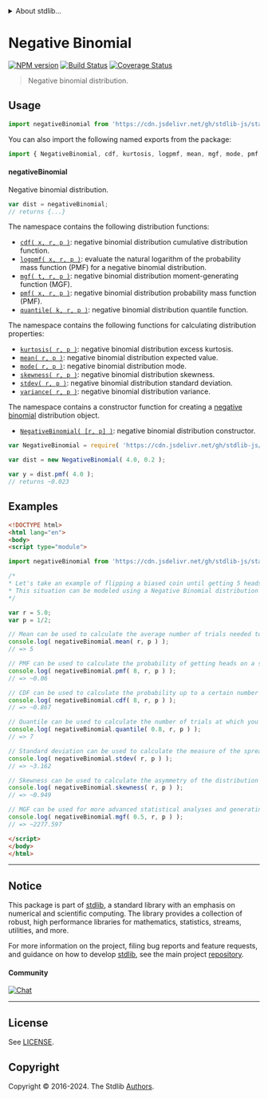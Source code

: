 <!--

@license Apache-2.0

Copyright (c) 2018 The Stdlib Authors.

Licensed under the Apache License, Version 2.0 (the "License");
you may not use this file except in compliance with the License.
You may obtain a copy of the License at

   http://www.apache.org/licenses/LICENSE-2.0

Unless required by applicable law or agreed to in writing, software
distributed under the License is distributed on an "AS IS" BASIS,
WITHOUT WARRANTIES OR CONDITIONS OF ANY KIND, either express or implied.
See the License for the specific language governing permissions and
limitations under the License.

-->


<details>
  <summary>
    About stdlib...
  </summary>
  <p>We believe in a future in which the web is a preferred environment for numerical computation. To help realize this future, we've built stdlib. stdlib is a standard library, with an emphasis on numerical and scientific computation, written in JavaScript (and C) for execution in browsers and in Node.js.</p>
  <p>The library is fully decomposable, being architected in such a way that you can swap out and mix and match APIs and functionality to cater to your exact preferences and use cases.</p>
  <p>When you use stdlib, you can be absolutely certain that you are using the most thorough, rigorous, well-written, studied, documented, tested, measured, and high-quality code out there.</p>
  <p>To join us in bringing numerical computing to the web, get started by checking us out on <a href="https://github.com/stdlib-js/stdlib">GitHub</a>, and please consider <a href="https://opencollective.com/stdlib">financially supporting stdlib</a>. We greatly appreciate your continued support!</p>
</details>

# Negative Binomial

[![NPM version][npm-image]][npm-url] [![Build Status][test-image]][test-url] [![Coverage Status][coverage-image]][coverage-url] <!-- [![dependencies][dependencies-image]][dependencies-url] -->

> Negative binomial distribution.



<section class="usage">

## Usage

```javascript
import negativeBinomial from 'https://cdn.jsdelivr.net/gh/stdlib-js/stats-base-dists-negative-binomial@esm/index.mjs';
```

You can also import the following named exports from the package:

```javascript
import { NegativeBinomial, cdf, kurtosis, logpmf, mean, mgf, mode, pmf, quantile, skewness, stdev, variance } from 'https://cdn.jsdelivr.net/gh/stdlib-js/stats-base-dists-negative-binomial@esm/index.mjs';
```

#### negativeBinomial

Negative binomial distribution.

```javascript
var dist = negativeBinomial;
// returns {...}
```

The namespace contains the following distribution functions:

<!-- <toc pattern="*+(cdf|pmf|mgf|quantile)*"> -->

<div class="namespace-toc">

-   <span class="signature">[`cdf( x, r, p )`][@stdlib/stats/base/dists/negative-binomial/cdf]</span><span class="delimiter">: </span><span class="description">negative binomial distribution cumulative distribution function.</span>
-   <span class="signature">[`logpmf( x, r, p )`][@stdlib/stats/base/dists/negative-binomial/logpmf]</span><span class="delimiter">: </span><span class="description">evaluate the natural logarithm of the probability mass function (PMF) for a negative binomial distribution.</span>
-   <span class="signature">[`mgf( t, r, p )`][@stdlib/stats/base/dists/negative-binomial/mgf]</span><span class="delimiter">: </span><span class="description">negative binomial distribution moment-generating function (MGF).</span>
-   <span class="signature">[`pmf( x, r, p )`][@stdlib/stats/base/dists/negative-binomial/pmf]</span><span class="delimiter">: </span><span class="description">negative binomial distribution probability mass function (PMF).</span>
-   <span class="signature">[`quantile( k, r, p )`][@stdlib/stats/base/dists/negative-binomial/quantile]</span><span class="delimiter">: </span><span class="description">negative binomial distribution quantile function.</span>

</div>

<!-- </toc> -->

The namespace contains the following functions for calculating distribution properties:

<!-- <toc pattern="*+(entropy|kurtosis|mean|median|mode|skewness|stdev|variance)*"> -->

<div class="namespace-toc">

-   <span class="signature">[`kurtosis( r, p )`][@stdlib/stats/base/dists/negative-binomial/kurtosis]</span><span class="delimiter">: </span><span class="description">negative binomial distribution excess kurtosis.</span>
-   <span class="signature">[`mean( r, p )`][@stdlib/stats/base/dists/negative-binomial/mean]</span><span class="delimiter">: </span><span class="description">negative binomial distribution expected value.</span>
-   <span class="signature">[`mode( r, p )`][@stdlib/stats/base/dists/negative-binomial/mode]</span><span class="delimiter">: </span><span class="description">negative binomial distribution mode.</span>
-   <span class="signature">[`skewness( r, p )`][@stdlib/stats/base/dists/negative-binomial/skewness]</span><span class="delimiter">: </span><span class="description">negative binomial distribution skewness.</span>
-   <span class="signature">[`stdev( r, p )`][@stdlib/stats/base/dists/negative-binomial/stdev]</span><span class="delimiter">: </span><span class="description">negative binomial distribution standard deviation.</span>
-   <span class="signature">[`variance( r, p )`][@stdlib/stats/base/dists/negative-binomial/variance]</span><span class="delimiter">: </span><span class="description">negative binomial distribution variance.</span>

</div>

<!-- </toc> -->

The namespace contains a constructor function for creating a [negative binomial][negative-binomial-distribution] distribution object.

<!-- <toc pattern="*ctor*"> -->

<div class="namespace-toc">

-   <span class="signature">[`NegativeBinomial( [r, p] )`][@stdlib/stats/base/dists/negative-binomial/ctor]</span><span class="delimiter">: </span><span class="description">negative binomial distribution constructor.</span>

</div>

<!-- </toc> -->

```javascript
var NegativeBinomial = require( 'https://cdn.jsdelivr.net/gh/stdlib-js/stats-base-dists-negative-binomial' ).NegativeBinomial;

var dist = new NegativeBinomial( 4.0, 0.2 );

var y = dist.pmf( 4.0 );
// returns ~0.023
```

</section>

<!-- /.usage -->

<section class="examples">

## Examples

<!-- TODO: better examples -->

<!-- eslint no-undef: "error" -->

```html
<!DOCTYPE html>
<html lang="en">
<body>
<script type="module">

import negativeBinomial from 'https://cdn.jsdelivr.net/gh/stdlib-js/stats-base-dists-negative-binomial@esm/index.mjs';

/*
* Let's take an example of flipping a biased coin until getting 5 heads.
* This situation can be modeled using a Negative Binomial distribution with r = 5 and p = 1/2.
*/

var r = 5.0;
var p = 1/2;

// Mean can be used to calculate the average number of trials needed to get 5 heads:
console.log( negativeBinomial.mean( r, p ) );
// => 5

// PMF can be used to calculate the probability of getting heads on a specific trial (say on the 8th trial):
console.log( negativeBinomial.pmf( 8, r, p ) );
// => ~0.06

// CDF can be used to calculate the probability up to a certain number of trials (say up to 8 trials):
console.log( negativeBinomial.cdf( 8, r, p ) );
// => ~0.867

// Quantile can be used to calculate the number of trials at which you can be 80% confident that the actual number will not exceed:
console.log( negativeBinomial.quantile( 0.8, r, p ) );
// => 7

// Standard deviation can be used to calculate the measure of the spread of trials around the mean:
console.log( negativeBinomial.stdev( r, p ) );
// => ~3.162

// Skewness can be used to calculate the asymmetry of the distribution of trials:
console.log( negativeBinomial.skewness( r, p ) );
// => ~0.949

// MGF can be used for more advanced statistical analyses and generating moments of the distribution:
console.log( negativeBinomial.mgf( 0.5, r, p ) );
// => ~2277.597

</script>
</body>
</html>
```

</section>

<!-- /.examples -->

<!-- Section for related `stdlib` packages. Do not manually edit this section, as it is automatically populated. -->

<section class="related">

</section>

<!-- /.related -->

<!-- Section for all links. Make sure to keep an empty line after the `section` element and another before the `/section` close. -->


<section class="main-repo" >

* * *

## Notice

This package is part of [stdlib][stdlib], a standard library with an emphasis on numerical and scientific computing. The library provides a collection of robust, high performance libraries for mathematics, statistics, streams, utilities, and more.

For more information on the project, filing bug reports and feature requests, and guidance on how to develop [stdlib][stdlib], see the main project [repository][stdlib].

#### Community

[![Chat][chat-image]][chat-url]

---

## License

See [LICENSE][stdlib-license].


## Copyright

Copyright &copy; 2016-2024. The Stdlib [Authors][stdlib-authors].

</section>

<!-- /.stdlib -->

<!-- Section for all links. Make sure to keep an empty line after the `section` element and another before the `/section` close. -->

<section class="links">

[npm-image]: http://img.shields.io/npm/v/@stdlib/stats-base-dists-negative-binomial.svg
[npm-url]: https://npmjs.org/package/@stdlib/stats-base-dists-negative-binomial

[test-image]: https://github.com/stdlib-js/stats-base-dists-negative-binomial/actions/workflows/test.yml/badge.svg?branch=main
[test-url]: https://github.com/stdlib-js/stats-base-dists-negative-binomial/actions/workflows/test.yml?query=branch:main

[coverage-image]: https://img.shields.io/codecov/c/github/stdlib-js/stats-base-dists-negative-binomial/main.svg
[coverage-url]: https://codecov.io/github/stdlib-js/stats-base-dists-negative-binomial?branch=main

<!--

[dependencies-image]: https://img.shields.io/david/stdlib-js/stats-base-dists-negative-binomial.svg
[dependencies-url]: https://david-dm.org/stdlib-js/stats-base-dists-negative-binomial/main

-->

[chat-image]: https://img.shields.io/gitter/room/stdlib-js/stdlib.svg
[chat-url]: https://app.gitter.im/#/room/#stdlib-js_stdlib:gitter.im

[stdlib]: https://github.com/stdlib-js/stdlib

[stdlib-authors]: https://github.com/stdlib-js/stdlib/graphs/contributors

[umd]: https://github.com/umdjs/umd
[es-module]: https://developer.mozilla.org/en-US/docs/Web/JavaScript/Guide/Modules

[deno-url]: https://github.com/stdlib-js/stats-base-dists-negative-binomial/tree/deno
[deno-readme]: https://github.com/stdlib-js/stats-base-dists-negative-binomial/blob/deno/README.md
[umd-url]: https://github.com/stdlib-js/stats-base-dists-negative-binomial/tree/umd
[umd-readme]: https://github.com/stdlib-js/stats-base-dists-negative-binomial/blob/umd/README.md
[esm-url]: https://github.com/stdlib-js/stats-base-dists-negative-binomial/tree/esm
[esm-readme]: https://github.com/stdlib-js/stats-base-dists-negative-binomial/blob/esm/README.md
[branches-url]: https://github.com/stdlib-js/stats-base-dists-negative-binomial/blob/main/branches.md

[stdlib-license]: https://raw.githubusercontent.com/stdlib-js/stats-base-dists-negative-binomial/main/LICENSE

[negative-binomial-distribution]: https://en.wikipedia.org/wiki/Negative_binomial_distribution

<!-- <toc-links> -->

[@stdlib/stats/base/dists/negative-binomial/ctor]: https://github.com/stdlib-js/stats-base-dists-negative-binomial-ctor/tree/esm

[@stdlib/stats/base/dists/negative-binomial/kurtosis]: https://github.com/stdlib-js/stats-base-dists-negative-binomial-kurtosis/tree/esm

[@stdlib/stats/base/dists/negative-binomial/mean]: https://github.com/stdlib-js/stats-base-dists-negative-binomial-mean/tree/esm

[@stdlib/stats/base/dists/negative-binomial/mode]: https://github.com/stdlib-js/stats-base-dists-negative-binomial-mode/tree/esm

[@stdlib/stats/base/dists/negative-binomial/skewness]: https://github.com/stdlib-js/stats-base-dists-negative-binomial-skewness/tree/esm

[@stdlib/stats/base/dists/negative-binomial/stdev]: https://github.com/stdlib-js/stats-base-dists-negative-binomial-stdev/tree/esm

[@stdlib/stats/base/dists/negative-binomial/variance]: https://github.com/stdlib-js/stats-base-dists-negative-binomial-variance/tree/esm

[@stdlib/stats/base/dists/negative-binomial/cdf]: https://github.com/stdlib-js/stats-base-dists-negative-binomial-cdf/tree/esm

[@stdlib/stats/base/dists/negative-binomial/logpmf]: https://github.com/stdlib-js/stats-base-dists-negative-binomial-logpmf/tree/esm

[@stdlib/stats/base/dists/negative-binomial/mgf]: https://github.com/stdlib-js/stats-base-dists-negative-binomial-mgf/tree/esm

[@stdlib/stats/base/dists/negative-binomial/pmf]: https://github.com/stdlib-js/stats-base-dists-negative-binomial-pmf/tree/esm

[@stdlib/stats/base/dists/negative-binomial/quantile]: https://github.com/stdlib-js/stats-base-dists-negative-binomial-quantile/tree/esm

<!-- </toc-links> -->

</section>

<!-- /.links -->
